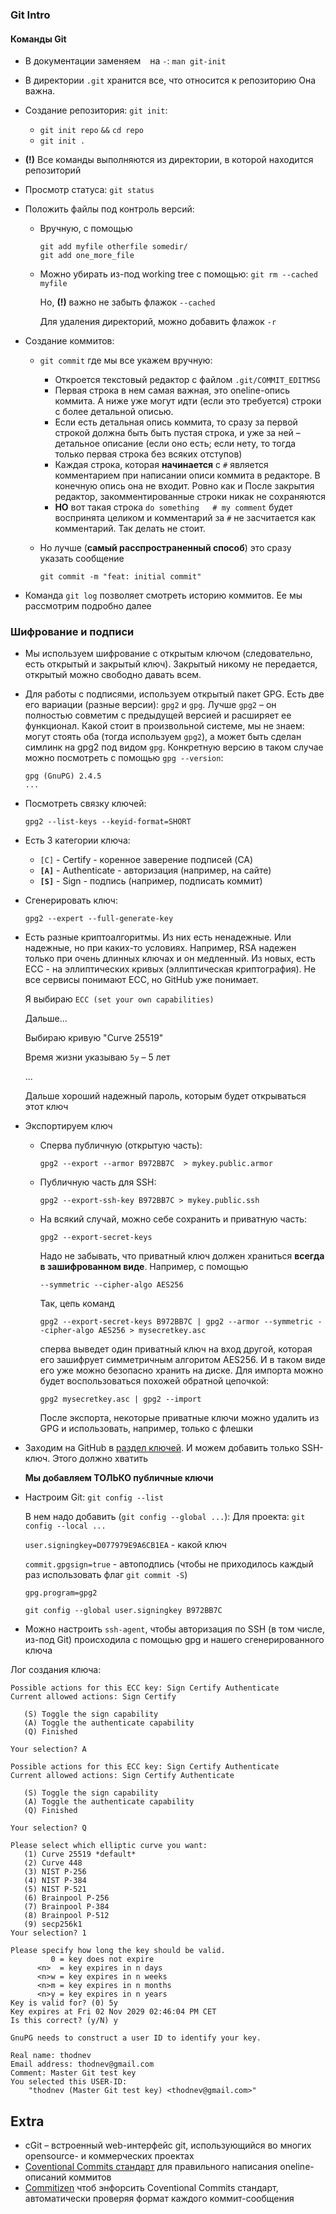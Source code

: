 ### Git Intro

#### Команды Git

- В документации заменяем ` ` на `-`: `man git-init`
- В директории `.git` хранится все, что относится к репозиторию
  Она важна.
- Создание репозитория: `git init`:
  - `git init repo` `&&` `cd repo`
  - `git init .`
- **(!)** Все команды выполняются из директории, в которой находится репозиторий
- Просмотр статуса: `git status`

- Положить файлы под контроль версий:
  - Вручную, с помощью
    ```
    git add myfile otherfile somedir/
    git add one_more_file
    ```
  - Можно убирать из-под working tree с помощью:
    `git rm --cached myfile`

    Но, **(!)** важно не забыть флажок `--cached`

    Для удаления директорий, можно добавить флажок `-r`

- Создание коммитов:
  - `git commit` где мы все укажем вручную:
     
     - Откроется текстовый редактор
       с файлом `.git/COMMIT_EDITMSG`
     - Первая строка в нем самая важная, это oneline-опись коммита.
       А ниже уже могут идти (если это требуется) строки с более детальной описью.
     - Если есть детальная опись коммита, то сразу за первой строкой
       должна быть быть пустая строка, и уже за ней – детальное описание
       (если оно есть; если нету, то тогда только первая строка без всяких отступов)
     - Каждая строка, которая **начинается** с `#` является комментарием при написании
       описи коммита в редакторе. В конечную опись она не входит. Ровно как и После
       закрытия редактор, закомментированные строки никак не сохраняются
     - **НО** вот такая строка `do something   # my comment`
       будет воспринята целиком и комментарий за `#` не засчитается как комментарий.
       Так делать не стоит.

  - Но лучше (**самый расспространенный способ**)
    это сразу указать сообщение

    `git commit -m "feat: initial commit"`

- Команда `git log` позволяет смотреть историю коммитов.
  Ее мы рассмотрим подробно далее


### Шифрование и подписи

- Мы используем шифрование с открытым ключом (следовательно, есть открытый и закрытый ключ).
  Закрытый никому не передается, открытый можно свободно давать всем.
- Для работы с подписями, используем
  открытый пакет GPG. Есть две его вариации (разные версии): `gpg2` и `gpg`. Лучше `gpg2` – он полностью совметим с предыдущей версией и расширяет ее функционал.
  Какой стоит в произвольной системе, мы не знаем: могут стоять оба (тогда используем `gpg2`), а может быть сделан
  симлинк на gpg2 под видом `gpg`.
  Конкретную версию в таком случае можно посмотреть с помощью `gpg --version`:

      gpg (GnuPG) 2.4.5
      ...
- Посмотреть связку ключей:
  
  `gpg2 --list-keys --keyid-format=SHORT`
- Есть 3 категории ключа:
  - `[C]` - Certify  - коренное заверение подписей (CA)
  - **`[A]`** - Authenticate - авторизация (например, на сайте)
  - **`[S]`** - Sign - подпись (например, подписать коммит)
- Сгенерировать ключ:
  
  `gpg2 --expert --full-generate-key`
- Есть разные криптоалгоритмы. Из них есть ненадежные. Или надежные, но при
  каких-то условиях. Например, RSA надежен только при очень длинных ключах
  и он медленный.
  Из новых, есть ECC - на эллиптических кривых (эллиптическая криптография).
  Не все сервисы понимают ECC, но GitHub уже понимает.

  Я выбираю `ECC (set your own capabilities)`

  Дальше...

  Выбираю кривую "Curve 25519"

  Время жизни указываю `5y` – 5 лет

  ...

  Дальше хороший надежный пароль, которым будет открываться этот ключ

- Экспортируем ключ
  - Сперва публичную (открытую часть):
    
    `gpg2 --export --armor B972BB7C  > mykey.public.armor`

  - Публичную часть для SSH:
    
    `gpg2 --export-ssh-key B972BB7C > mykey.public.ssh` 

  - На всякий случай, можно себе сохранить и приватную часть:

    `gpg2 --export-secret-keys`

    Надо не забывать, что приватный ключ должен храниться **всегда
    в зашифрованном виде**.
    Например, с помощью
    
    `--symmetric --cipher-algo AES256`

    Так, цепь команд
    ```
    gpg2 --export-secret-keys B972BB7C | gpg2 --armor --symmetric --cipher-algo AES256 > mysecretkey.asc
    ```
    сперва выведет один приватный ключ на вход другой, которая его зашифрует симметричным алгоритом AES256.
    И в таком виде его уже можно безопасно
    хранить на диске.
    Для импорта можно будет воспользоваться похожей обратной цепочкой:
    ```
    gpg2 mysecretkey.asc | gpg2 --import
    ```
    

    После экспорта, некоторые приватные ключи можно удалить из GPG
    и использовать, например, только с флешки

- Заходим на GitHub в [раздел ключей](https://github.com/settings/keys).
  И можем добавить только SSH-ключ. Этого должно хватить

  **Мы добавляем ТОЛЬКО публичные ключи**

- Настроим Git:
  `git config --list`
  
  В нем надо добавить (`git config --global ...`):
  Для проекта: `git config --local ...`

  `user.signingkey=D077979E9A6CB1EA` - какой ключ

  `commit.gpgsign=true` - автоподпись (чтобы не приходилось каждый раз
  использовать флаг `git commit -S`)

  `gpg.program=gpg2`

  `git config --global user.signingkey B972BB7C`

- Можно настроить `ssh-agent`, чтобы авторизация по SSH (в том числе,
  из-под Git) происходила с помощью gpg и нашего сгенерированного ключа

Лог создания ключа:
```
Possible actions for this ECC key: Sign Certify Authenticate 
Current allowed actions: Sign Certify 

   (S) Toggle the sign capability
   (A) Toggle the authenticate capability
   (Q) Finished

Your selection? A
```

```
Possible actions for this ECC key: Sign Certify Authenticate 
Current allowed actions: Sign Certify Authenticate 

   (S) Toggle the sign capability
   (A) Toggle the authenticate capability
   (Q) Finished

Your selection? Q
```

```
Please select which elliptic curve you want:
   (1) Curve 25519 *default*
   (2) Curve 448
   (3) NIST P-256
   (4) NIST P-384
   (5) NIST P-521
   (6) Brainpool P-256
   (7) Brainpool P-384
   (8) Brainpool P-512
   (9) secp256k1
Your selection? 1
```

```
Please specify how long the key should be valid.
         0 = key does not expire
      <n>  = key expires in n days
      <n>w = key expires in n weeks
      <n>m = key expires in n months
      <n>y = key expires in n years
Key is valid for? (0) 5y
Key expires at Fri 02 Nov 2029 02:46:04 PM CET
Is this correct? (y/N) y
```

```
GnuPG needs to construct a user ID to identify your key.

Real name: thodnev
Email address: thodnev@gmail.com
Comment: Master Git test key
You selected this USER-ID:
    "thodnev (Master Git test key) <thodnev@gmail.com>"
```



## Extra
- cGit – встроенный web-интерфейс git, использующийся во многих opensource- и коммерческих проектах
- [Coventional Commits стандарт](https://www.conventionalcommits.org/en/v1.0.0/#summary) для правильного написания oneline-описаний коммитов
- [Commitizen](https://commitizen-tools.github.io/commitizen/) чтоб энфорсить Coventional Commits стандарт, автоматически
проверяя формат каждого коммит-сообщения

